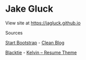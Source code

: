 # Jake Gluck

View site at https://jagluck.github.io

Sources


[Start Bootstrap](http://startbootstrap.com/) - [Clean Blog](http://startbootstrap.com/template-overviews/clean-blog/)

[Blacktie](http://blacktie.co) - [Kelvin – Resume Theme](http://blacktie.co/2013/10/kelvin-resume-theme/)

